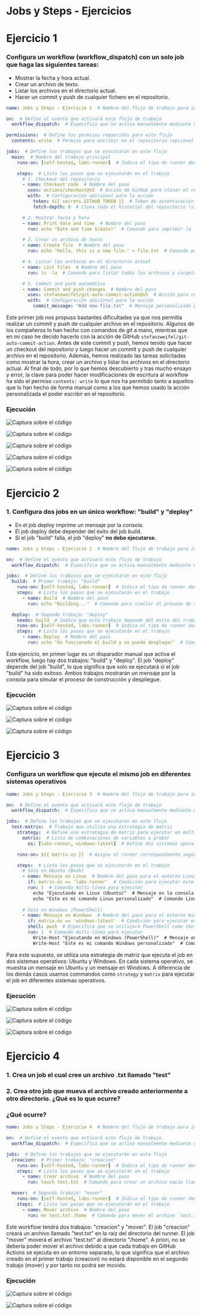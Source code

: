 # Jobs y Steps - Ejercicios


# Ejercicio 1

### Configura un workflow (workflow_dispatch) con un solo job que haga las siguientes tareas:

- Mostrar la fecha y hora actual.
- Crear un archivo de texto.
- Listar los archivos en el directorio actual.
- Hacer un commit y push de cualquier fichero en el repositorio.

```yml
name: Jobs y Steps - Ejercicio 1  # Nombre del flujo de trabajo para identificación

on:  # Define el evento que activará este flujo de trabajo
  workflow_dispatch:  # Especifica que se activa manualmente mediante un despacho de flujo

permissions:  # Define los permisos requeridos para este flujo
  contents: write  # Permiso para escribir en el repositorio (opcional si ya está configurado en la UI)

jobs:  # Define los trabajos que se ejecutarán en este flujo
  main:  # Nombre del trabajo principal
    runs-on: [self-hosted, labs-runner]  # Indica el tipo de runner donde se ejecutará el trabajo

    steps:  # Lista los pasos que se ejecutarán en el trabajo
      # 1. Checkout del repositorio
      - name: Checkout code  # Nombre del paso
        uses: actions/checkout@v3  # Acción de GitHub para clonar el repositorio en el runner
        with:  # Configuración adicional para la acción
          token: ${{ secrets.GITHUB_TOKEN }}  # Token de autenticación para acceder al repositorio
          fetch-depth: 0  # Clona todo el historial del repositorio (sin limitaciones de profundidad)

      # 2. Mostrar fecha y hora
      - name: Print date and time  # Nombre del paso
        run: echo "Date and time $(date)"  # Comando para imprimir la fecha y hora actuales

      # 3. Crear un archivo de texto
      - name: Create file  # Nombre del paso
        run: echo "Hello, this is a new file." > file.txt  # Comando para crear un archivo `file.txt` con contenido

      # 4. Listar los archivos en el directorio actual
      - name: List files  # Nombre del paso
        run: ls -la  # Comando para listar todos los archivos y carpetas en el directorio actual con detalles

      # 5. Commit and push automático
      - name: Commit and push changes  # Nombre del paso
        uses: stefanzweifel/git-auto-commit-action@v5  # Acción para realizar commit y push automático
        with:  # Configuración adicional para la acción
          commit_message: "Add new file.txt"  # Mensaje personalizado para el commit (opcional, por defecto: "Apply automatic changes")
```

Este primer job nos propuso bastantes dificultades ya que nos permitía realizar un commit y push de cualquier archivo en el repositorio. Algunos de los compañeros lo han hecho con comandos de git a mano, mientras que en mi caso he decido hacerlo con la acción de GitHub `stefanzweifel/git-auto-commit-action`. Antes de este commit y push, hemos tenido que hacer un checkout del repositorio y luego hacer un commit y push de cualquier archivo en el repositorio. Además, hemos realizado las tareas solicitadas como mostrar la hora, crear un archivo y listar los archivos en el directorio actual. Al final de todo, por lo que hemos descubierto y tras mucho ensayo y error, la clave para poder hacer modificaciones de escritura al workflow ha sido el permiso `contents: write` lo que nos ha permitido tanto a aquellos que lo han hecho de forma manual como a los que hemos usado la acción personalizada el poder escribir en el repositorio.

### Ejecución

![Captura sobre el código](../../datos/jobs/ejercicio%201/job%201%20parte%201.png)

![Captura sobre el código](../../datos/jobs/ejercicio%201/job%201%20parte%202.png)

![Captura sobre el código](../../datos/jobs/ejercicio%201/job%201%20parte%203.png)

![Captura sobre el código](../../datos/jobs/ejercicio%201/job%201%20parte%204.png)

![Captura sobre el código](../../datos/jobs/ejercicio%201/job%201%20parte%205.png)
 



# Ejercicio 2

### 1. Configura dos jobs en un único workflow: "build" y "deploy"

- En el job deploy imprime un mensaje por la consola.
- El job deploy debe depender del éxito del job build.
- Si el job "build" falla, el job "deploy" **no debe ejecutarse.**

```yml
name: Jobs y Steps - Ejercicio 2  # Nombre del flujo de trabajo para identificación

on:  # Define el evento que activará este flujo de trabajo
  workflow_dispatch:  # Especifica que se activa manualmente mediante un despacho de flujo

jobs:  # Define los trabajos que se ejecutarán en este flujo
  build:  # Primer trabajo: "build"
    runs-on: [self-hosted, labs-runner]  # Indica el tipo de runner donde se ejecutará el trabajo
    steps:  # Lista los pasos que se ejecutarán en el trabajo
      - name: Build  # Nombre del paso
        run: echo "Building..."  # Comando para simular el proceso de construcción

  deploy:  # Segundo trabajo: "deploy"
    needs: build  # Indica que este trabajo depende del éxito del trabajo "build"
    runs-on: [self-hosted, labs-runner]  # Indica el tipo de runner donde se ejecutará el trabajo
    steps:  # Lista los pasos que se ejecutarán en el trabajo
      - name: Deploy  # Nombre del paso
        run: echo "Ha funcionado el build y se puede desplegar"  # Comando para simular el proceso de despliegue
```

Este ejercicio, en primer lugar es un disparador manual que activa el workflow, luego hay dos trabajos: "build" y "deploy". El job "deploy" depende del job "build", lo que significa que solo se ejecutará si el job "build" ha sido exitoso. Ambos trabajos mostrarán un mensaje por la consola para simular el proceso de construcción y despliegue.

### Ejecución 

![Captura sobre el código](../../datos/jobs/ejercicio%202/jobs%202%20parte%201.png)

![Captura sobre el código](../../datos/jobs/ejercicio%202/jobs%202%20parte%202.png)

![Captura sobre el código](../../datos/jobs/ejercicio%202/jobs%202%20parte%203.png)


# Ejercicio 3

### Configura un workflow que ejecute el mismo job en diferentes sistemas operativos

```yml
name: Jobs y Steps - Ejercicio 3  # Nombre del flujo de trabajo para identificación

on:  # Define el evento que activará este flujo de trabajo
  workflow_dispatch:  # Especifica que se activa manualmente mediante un despacho de flujo

jobs:  # Define los trabajos que se ejecutarán en este flujo
  test-matrix:  # Trabajo que utiliza una estrategia de matriz
    strategy:  # Define una estrategia de matriz para ejecutar en múltiples entornos
      matrix:  # Lista de combinaciones de variables a probar
        os: [labs-runner, windows-latest]  # Define dos sistemas operativos: Ubuntu (labs-runner) y Windows (windows-latest)

    runs-on: ${{ matrix.os }}  # Asigna el runner correspondiente según el sistema operativo actual de la matriz

    steps:  # Lista los pasos que se ejecutarán en el trabajo
      # Solo en Ubuntu (Bash)
      - name: Mensaje en Linux  # Nombre del paso para el entorno Linux
        if: matrix.os == 'labs-runner'  # Condición para ejecutar este paso solo en Ubuntu
        run: |  # Comando multi-línea para ejecutar
          echo "Ejecutando en Linux (Ubuntu)"  # Mensaje en la consola
          echo "Este es mi comando Linux personalizado"  # Comando Linux de ejemplo
      
      # Solo en Windows (PowerShell)
      - name: Mensaje en Windows  # Nombre del paso para el entorno Windows
        if: matrix.os == 'windows-latest'  # Condición para ejecutar este paso solo en Windows
        shell: pwsh  # Especifica que se utilizará PowerShell como shell
        run: |  # Comando multi-línea para ejecutar
          Write-Host "Ejecutando en Windows (PowerShell)"  # Mensaje en la consola
          Write-Host "Este es mi comando Windows personalizado"  # Comando Windows de ejemplo
```

Para este supuesto, se utiliza una estrategia de matriz que ejecuta el job en dos sistemas operativos: Ubuntu y Windows. En cada sistema operativo, se muestra un mensaje en Ubuntu y un mensaje en Windows. A diferencia de los demás casos usamos commandos como `strategy` y `matrix` para ejecutar el job en diferentes sistemas operativos.


### Ejecución 

![Captura sobre el código](../../datos/jobs/ejercicio%203/jobs%203%20parte%201.png)

![Captura sobre el código](../../datos/jobs/ejercicio%203/jobs%203%20parte%202.png)

![Captura sobre el código](../../datos/jobs/ejercicio%203/jobs%203%20parte%203.png)



# Ejercicio 4

### 1. Crea un job el cual cree un archivo .txt llamado "test"
### 2. Crea otro job que mueva el archivo creado anteriormente a otro directorio. ¿Qué es lo que ocurre?
### ¿Qué ocurre?


```yml
name: Jobs y Steps - Ejercicio 4  # Nombre del flujo de trabajo para identificación

on:  # Define el evento que activará este flujo de trabajo
  workflow_dispatch:  # Especifica que se activa manualmente mediante un despacho de flujo

jobs:  # Define los trabajos que se ejecutarán en este flujo
  creacion:  # Primer trabajo: "creacion"
    runs-on: [self-hosted, labs-runner]  # Indica el tipo de runner donde se ejecutará el trabajo
    steps:  # Lista los pasos que se ejecutarán en el trabajo
      - name: Crear archivo  # Nombre del paso
        run: touch test.txt  # Comando para crear un archivo vacío llamado `test.txt`

  mover:  # Segundo trabajo: "mover"
    runs-on: [self-hosted, labs-runner]  # Indica el tipo de runner donde se ejecutará el trabajo
    steps:  # Lista los pasos que se ejecutarán en el trabajo
      - name: Mover archivo  # Nombre del paso
        run: mv test.txt /home  # Comando para mover el archivo `test.txt` al directorio `/home`
```

Este workflow tendrá dos trabajos: "creacion" y "mover". El job "creacion" creará un archivo llamado "test.txt" en la raíz del directorio del runner. El job "mover" moverá el archivo "test.txt" al directorio "/home". A priori, no se debería poder mover el archivo debido a que cada trabajo en GitHub Actions se ejecuta en un entorno separado, lo que significa que el archivo creado en el primer trabajo (creacion) no estará disponible en el segundo trabajo (mover) y por tanto no podrá ser movido. 


### Ejecución 

![Captura sobre el código](../../datos/jobs/ejercicio%204/jobs%204%20parte%201.png)

![Captura sobre el código](../../datos/jobs/ejercicio%204/jobs%204%20parte%202.png)
